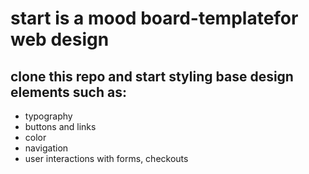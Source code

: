 # start is a mood board-templatefor web design

## clone this repo and start styling base design elements such as:

* typography
* buttons and links
* color
* navigation
* user interactions with forms, checkouts
